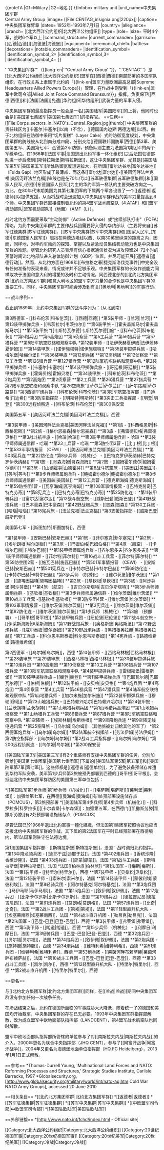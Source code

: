 {{noteTA
|G1=Military
|G2=地名
}}
{{Infobox military unit
|unit_name=中央集团军群<br />Central Army Group
|image= [[File:CENTAG_insignia.png|220px]] 
|caption=中央集团军群臂章
|dates= 1952年-1993年7月1日
|country=
|allegiance= <!--最高统帅-->
|branch= [[北大西洋公约组织|北大西洋公约组织]]
|type= <!--类型-->
|role= <!--功能-->
|size= 平时4个军，战时6个军以上
|command_structure= <!--直属-->
|current_commander= <!--指挥官-->
|garrison= [[西德|西德]][[海德堡|海德堡]]
|equipment= <!--装备-->
|ceremonial_chief= <!--象征式指挥官-->
|battles= <!-->
|decorations= <!--奖章-->
|notable_commanders= <!--著名指挥官-->
|identification_symbol= <!--佩章1-->
|identification_symbol_2= <!--佩章2-->
|identification_symbol_3= <!--佩章3-->
|identification_symbol_4= <!--佩章4-->
}}

'''中央集团军群'''（{{lang-en|'''Central Army Group'''}}，'''CENTAG'''）是[[北大西洋公约组织|北大西洋公约组织]]盟军在[[西德|西德]]南部部署的多国军队组织，在行政关系上隶属于北约的「{{link-en|盟军力量欧洲最高总部|Supreme Headquarters Allied Powers Europe}}」管理，在作战中则受到「{{link-en|盟军中欧司令部|Allied Joint Force Command Brunssum}}」指挥，负责保卫[[西德|西德]]和[[法国|法国]]免遭[[华约组织|华约组织]]武装力量的军事入侵。

中央集团军群的最高指挥员一般会是一名[[美国陆军|美国陆军]]的上将，他同时也会是[[美国第七集团军|美国第七集团军]]的指挥官。
==任務==
[[File:Corps_sectors_in_NATO's_Central_Region.jpg|thumb]]
中央集团军群的责任辖区为[[卡塞尔|卡塞尔]]以南（不含），[[德国国内边界|两德边境]]以西。由于北约组织在防御中采用“切片蛋糕”（Layer Cake）式的防御宽度规划，中央集团军群的防线被从北到南分成四段，分别交给[[德国联邦国防军|西德]]第3军、美国第五军、美国第七军、西德第2军防御，预备队则主要为法国第1集团军的两个军级单位。在1966年[[法国军事|法国退出北约军事一体化组织]]之后法国驻德部队进一步后撤到[[斯特拉斯堡|斯特拉斯堡]]，这让中央集团军群、尤其是[[美国陆军第5军|美国第五军]]所处防御宽度迅速拉大，在所谓[[富尔达谷地|富尔达谷地]]（Fulda Gap）地区形成了最薄点，而这条[[富尔达|富尔达]]-[[美因河畔法兰克福|美因河畔法兰克福]]锋线也是在70年代以[[苏军驻德集群|苏军驻德集群]]和[[国家人民军_(东德)|东德国家人民军]]为主的华约军第一梯队的主要突破方向之一。为此，在80年代末期美国为其第七集团军的下属两个军各设置了一个[[返德者|返德师]]以提供支援，从而将战时会迅速加入中央集团军群作战的美军力量提高到6个师。中央集团军群还直接控制着北约的第4盟军战术航空队（4.ATAF）和[[盟军机动部队|盟军机动部队]]（地面）（AMF（L））。

战时北约方面需要采取“主动防御”（Active Defense）或“接续部队打击”（FOFA）策略，为此中央集团军群的主要作战兵团需要将入侵的华约部队（主要将来自[[苏军驻德集群|苏军驻德集群]]、[[苏军中央集群|苏军中央集群]]和[[国家人民军_(东德)|东德国家人民军]]）阻挡在两德边境线以西、以南30英里纵深的距离之内，因而，同样地，对华约军动向的探知、掌握以及紧急动员集结机动能力也是中央集团军群的难题。尽管北约研究人员表示有信心根据通信状况为进攻预留24-72小时的预警时间让北约部队进入总体防御计划（GDP）位置，并尽可能开展[[返德者|返德行动]]。然而，从北约方面在1968年[[布拉格之春|捷克斯洛伐克事件]]中完全没有任何准备的表现来看，情况或许并不足够乐观。中央集团军群的长效作战能力同样取决于法国和意大利的增援的及时和主动情况。同西德北部的[[北约北方集团军群|北约北方集团军群]]和意大利地区的盟军南方力量的合作也是中央集团军群的重要工作。同样，中央集团军群可能会涉及到有关[[奥地利|奥地利]]的军事行动。

==战斗序列==

截止到1989年，北约中央集团军群的战斗序列为：（从北到南）

第3西德军 - [[科布伦茨|科布伦茨]]，[[西德|西德]]
*第5装甲师 - [[兰河|兰河]]
**第13装甲掷弹兵旅 - [[韦茨拉尔|韦茨拉尔]]
**第6装甲旅 - [[霍夫盖斯马尔|霍夫盖斯马尔]]
**第15装甲旅 “[[韦斯特瓦尔德|韦斯特瓦尔德]]旅” - [[科布伦茨|科布伦茨]]
**第5炮兵团
**第5高炮团
**第5侦察营
**第5工兵营
**第56猎兵营
**第57猎兵营
**第5陆军航空联络和观察中队
*第12装甲师 - [[法伊茨赫夏伊姆|法伊茨赫夏伊姆]]]
**第14装甲旅 - [[诺伊施塔特|诺伊施塔特]]
**第35装甲掷弹兵旅 - [[哈梅尔堡|哈梅尔堡]]
**第36装甲旅
**第12炮兵团
**第12高炮团
**第12侦察营
**第12工兵营
**第126猎兵营
**第127猎兵营
**第12陆军航空联络和观察中队
*第2装甲掷弹兵师 - [[卡塞尔|卡塞尔]]
**第4装甲掷弹兵旅 - [[哥廷根|哥廷根]]
**第5装甲掷弹兵旅 - [[霍姆贝格|霍姆贝格]]
**第34装甲旅 - [[科布伦茨|科布伦茨]]
**第2炮兵团
**第2高炮团
**第2侦察营
**第2工兵营
**第26猎兵营
**第27猎兵营
**第2陆军航空联络和观察中队
*第26空降旅“[[萨尔兰|萨尔兰]]” - [[萨尔路易|萨尔路易]]
*第3西德军炮兵群 - [[科布伦茨|科布伦茨]]
*第3陆军航空指挥部 - [[门迪希|门迪希]]
*第3防空指挥部 - [[明斯特|明斯特]]
*第3突击工兵指挥部 - [[明登|明登]]
*第300远程侦察连 - [[科布伦茨|科布伦茨]]
*第300保安营


美国第五军 - [[美因河畔法兰克福|美因河畔法兰克福]]，西德

*第3装甲师 - [[美因河畔法兰克福|美因河畔法兰克福]]
**第1旅 - [[科西格恩斯|科西格恩斯]]
**第2旅 - [[格尔恩豪森|格尔恩豪森]]
**第3旅 - [[弗雷德贝格|弗雷德贝格]]
**第3战斗航空旅 - [[哈瑙|哈瑙]]
**第3装甲师师属炮兵群 - 哈瑙
**第3装甲师师属通信群 - 哈瑙
**第23工兵营 - 哈瑙
**第5防空团3营 - [[比丁根|比丁根]]
**第533军事情报营 （CEWI） - [[美因河畔法兰克福|美因河畔法兰克福]]
**第503宪兵连
**第22防化连
*第8步兵师 （机械化） - [[巴特克罗伊茨纳赫|巴特克罗伊茨纳赫]]
**第1旅 - [[哥森海姆|哥森海姆]]
**第2旅 - [[鲍姆霍尔德尔|鲍姆霍尔德尔]]
**第3旅 - [[山德霍芬|山德霍芬]]
**第8战斗航空旅 - [[美因兹|美因兹]]-[[芬岑|芬岑]]
**第8步兵师师属炮兵群 - [[鲍姆霍尔德尔|鲍姆霍尔德尔]]
**第8步兵师师属通信群 - [[美因兹|美因兹]]
**第12工兵营 - [[德克斯海姆|德克斯海姆]]
**第59防空团1营 - [[瓦亨海姆|瓦亨海姆]]
**第108军事情报营 - [[巴特克劳奇|巴特克劳奇]]
**第8宪兵连 - [[巴特克劳奇|巴特克劳奇]]
**第25防化连：
*第11装甲骑兵团 - [[富尔达|富尔达]]
*第12战斗航空旅 - [[威斯巴登|威斯巴登]]
*第41野战炮兵旅 - [[巴本豪森|巴本豪森]]
*第42野战炮兵旅 - [[吉森|吉森]]
*第130工兵旅 - [[哈瑙|哈瑙]]
*第18宪兵旅 - [[法兰克福|法兰克福]]
*第3支援指挥部 - [[威斯巴登|威斯巴登]]

美国第七军 - [[斯图加特|斯图加特]]，西德

*第1装甲师 - [[安斯巴赫|安斯巴赫]]
**第1旅 - [[菲尔塞克|菲尔塞克]]
**第2旅 - [[埃尔朗根|埃尔朗根]]
**第3旅 - [[巴姆伯格|巴姆伯格]]
**第4旅 （航空） - [[卡特尔巴赫|卡特尔巴赫]]
**第1装甲师师属炮兵群 - [[齐尔恩多夫|齐尔恩多夫]]
**第1装甲师师属通信群 - [[菲尔特|菲尔特]]
**第16战斗工兵营 - [[菲尔特|菲尔特]]
**第59防空团2营 - [[施瓦巴赫|施瓦巴赫]]
**第501军事情报营 （CEWI） - [[安斯巴赫|安斯巴赫]]
**第501宪兵连 - [[卡特尔巴赫|卡特尔巴赫]]
**第69防化连 - [[卡特尔巴赫|卡特尔巴赫]]
*第3步兵师 （机械化） - [[维尔茨堡|维尔茨堡]]
**第1旅 - [[施韦因福特|施韦因福特]]
**第2旅 - [[基钦根|基钦根]]
**第3旅 - [[阿沙芬堡|阿沙芬堡]]
**第4旅 （航空） - [[吉贝尔斯塔特|吉贝尔斯塔特]]
**第3步兵师师属炮兵群 - [[基钦根|基钦根]]
**第3步兵师师属通信群 - [[维尔茨堡|维尔茨堡]]
**第10战斗工兵营 -[[基钦根|基钦根]]
**第3防空团4营 - [[维尔茨堡|维尔茨堡]]
**第103军事情报营 - [[维尔茨堡|维尔茨堡]]
**第3宪兵连 - [[维尔茨堡|维尔茨堡]]
**第92防化连 - [[维尔茨堡|维尔茨堡]]
*第1步兵师（机械化）
**第3旅 （预部署） - [[哥平根|哥平根]]
*第2装甲骑兵团 - [[纽伦堡|纽伦堡]]
*第11战斗航空旅 - [[伊莱斯海姆|伊莱斯海姆]]
*第17野战炮兵旅 - [[奥格斯堡|奥格斯堡]]
*第72野战炮兵旅 - [[威尔泰姆|威尔泰姆]]
*第210野战炮兵旅 - [[黑措根奥拉赫|黑措根奥拉赫]]
*第7工兵旅 - [[科尔恩韦斯泰姆|科尔恩韦斯泰姆]]
*第14宪兵旅 - [[路德维希堡|路德维希堡]]

第2西德军 - [[乌尔姆|乌尔姆]]，西德
*第10装甲师 - [[西格马林根|西格马林根]]
**第28装甲旅
**第29装甲旅 - [[西格马林根|西格马林根]]
**第30装甲掷弹兵旅
**第10炮兵团
**第10高炮团
**第10侦察营
**第10工兵营
**第106猎兵营
**第107猎兵营
**第10陆军航空联络和观察中队
*第4装甲掷弹兵师 - [[雷根斯堡|雷根斯堡]]
**第10装甲掷弹兵旅 – [[魏登|魏登]]
**第11装甲掷弹兵旅 “[[巴耶瓦尔德|巴耶瓦尔德]]” - [[伯根|伯根]]
**第12装甲旅 - [[安贝格|安贝格]]
**第4炮兵团
**第4高炮团
**第4侦察营
**第4工兵营
**第46猎兵营
**第47猎兵营
**第4陆军航空联络和观察中队
*第1山地猎兵师 - [[加尔米施|加尔米施]]
**第22装甲掷弹兵旅 - [[穆瑙|穆瑙]]
**第23山地猎兵旅 – [[巴特赖兴哈尔|巴特赖兴哈尔]]
**第24装甲旅 - [[兰茨胡特|兰茨胡特]]
**第1山地猎兵炮兵团
**第1山地猎兵高炮团
**第1山地猎兵侦察营
**第1山地猎兵工兵营
**第86猎兵营
**第87猎兵营
**第8陆军航空联络和观察中队
*第1空降师 -- [[埃斯林根|埃斯林根]]
**第9空降炮兵连
**第9空降无线电通讯营
**第25空降旅 - [[乌尔姆|乌尔姆]]
（其他旅被划归给其他的军了）
*第2西德军炮兵群 - [[乌尔姆|乌尔姆]]
*第2陆军航空指挥部 - [[劳法伊姆|劳法伊姆]]
*第2防空指挥部 - [[乌尔姆|乌尔姆]]
*第2战斗工兵指挥部 - [[乌尔姆|乌尔姆]]
*第200远程侦察连 - [[乌尔姆|乌尔姆]]
*第200保安营

[[美国陆军第3军|美国第三军]]有2个重装师有支援中央集团军群的任务，分别加强给[[美国第七集团军|美国第七集团军]]下属的[[美国陆军第5军|第五军]]和[[美国陆军第7军|第七军]]。这些师都是[[返德者|返德单位]]，为了避免装备预储存库遭到华约军队突袭，美军第1步兵师第3旅被预先部署到西德的[[哥平根|哥平根]]。会抵达北约中央集团军群防区的美国第三军单位包括：

*[[美国陆军第1步兵师|第1步兵师（机械化）]] - [[堪萨斯|堪萨斯]][[莱利堡|莱利堡]]：加强给第七军，在西德[[曼海姆|曼海姆]]有1处预部署设施储存点（POMCUS），第3旅预部署
*[[美国陆军第4步兵师|第4步兵师（机械化）]] - [[科罗拉多|科罗拉多]][[卡尔森堡|卡尔森堡]]：加强第五军，在西德门[[凯撒斯劳滕|凯撒斯劳滕]]有2处预部署设施储存点（POMCUS）

尽管法国已於1966年退出北約軍事一體化組織，但法国第1集团军按照协议也应当支援北约中央集团军群的作战，其下属的第2法国军在平时已经预部署在西德境内，第1法国军则驻守在法德边境。

第1法国集团军指挥部 - [[斯特拉斯堡|斯特拉斯堡]]，法国：战时调归北约指挥。
*第13伞降龙骑兵团 - [[迪耶于兹|迪耶于兹]]，法国
*第402炮兵团 - [[香槟沙隆|香槟沙隆]]，法国
*第403炮兵团 - [[邵蒙|邵蒙]]，法国
*第1战斗工兵团 - [[斯特拉斯堡|斯特拉斯堡]]，法国
*法国[[柏林旅|柏林旅]]
*第1法国军 - [[梅斯|梅斯]]，法国
**第1装甲师 - [[特里尔|特里尔]]，西德
**第7装甲师 - [[贝桑松|贝桑松]]，法国
**第12轻装甲师 - [[索米尔|索米尔]]，法国
**第14轻装甲师 - [[蒙彼利埃|蒙彼利埃]]，法国
**第8轻骑兵团 - [[阿尔特基克|阿尔特基克]]，法国
**第3炮兵团 - [[马伊马耶|马伊马耶]]，法国
**第15炮兵团 - [[叙伊佩|叙伊佩]]，法国
**第17炮兵团 - [[比斯卡尔罗斯|比斯卡尔罗斯]]，法国
**第19炮兵团 - [[德拉吉尼昂|德拉吉尼昂]]，法国
**第61炮兵团 - [[莫朗格|莫朗格]]，法国
**第57炮兵团 - [[比奇|比奇]]，法国
**第2战斗工兵团 - [[第戎|第戎]]，法国
**第11轻型直升机大队 - [[埃塞莱南西|埃塞莱南西]]，法国
**第4战斗直升机团 - [[勒吕克|勒吕克]]，法国
*第2法国军 - [[巴登-巴登|巴登-巴登]]，西德
**第3装甲师 - [[弗莱堡|弗莱堡]]，西德
**第5装甲师 - [[朗道|朗道]]，西德
**第15步兵师 （机械化） - [[利摩日|利摩日]]，法国
**第3轻骑兵团 - [[巴登-巴登|巴登-巴登]]，西德
**第32炮兵团 - [[贝尔福|贝尔福]]，法国
**第74炮兵团 - [[叙伊佩|叙伊佩]]，法国
**第2炮兵团 - [[施特滕|施特滕]]，西德
**第34炮兵团 - [[维特利希|维特利希]]，西德
**第51炮兵团 - [[维特利希|维特利希]]，西德
**第53炮兵团 - [[莱茵河畔布赖萨赫|莱茵河畔布赖萨赫]]，法国
**第10战斗工兵团 - [[巴登-巴登|巴登-巴登]]，西德
**第33战斗工兵团 - [[凯尔|凯尔]]，西德
**第12轻型直升机大队 - [[特里尔|特里尔]]，西德
**第2战斗直升机团 - [[特里尔|特里尔]]，西德

==更名==

与[[北约北方集团军群|北约北方集团军群]]同样，在[[冷战|冷战]]期间中央集团军群没有参加任何一次战争任务。

在冷战结束之后，北约在德国所面临的军事威胁大大降低，随着统一了的德国和美国均开始裁军，中央集团军群的存在已无必要。1993年中央集团军群指挥部解散，改为成立盟军中欧地面部队指挥部（LANDCENT），第4盟军战术航空队也同时解散。

盟军中欧地面部队指挥部所管辖的单位参与了对[[南斯拉夫内战|南斯拉夫内战]]的介入，2000年更名为联合中央指挥部（JHQ CENT），参与了[[阿富汗战争|阿富汗战争]]，2004年又更名为海德堡地面单位指挥部（HQ FC Heidelberg），2013年1月1日正式解散。

==参考==
*Thomas-Durrell Young, 'Multinational Land Forces and NATO: Reforming Processes and Structures,' Strategic Studies Institute, Carlisle Barracks, 1997
*Globalsecurity.org, [http://www.globalsecurity.org/military/world/int/nato-ag.htm Cold War NATO Army Groups], accessed 20 June 2010

==相关条目==
*[[北约北方集团军群|北约北方集团军群]]
*[[返德者|返德者]]
*[[苏军驻德集群|苏军驻德集群]]
*[[苏军中央集群|苏军中央集群]]
*[[中欧盟军司令部|中欧盟军司令部]]
*[[美国驻欧陆军|美国驻欧陆军]]

==外部链接==
*[http://www.nato.int/fchd/index.html - Official site]

[[Category:北大西洋公约组织|Category:北大西洋公约组织]]
[[Category:20世纪德国军事|Category:20世纪德国军事]]
[[Category:20世纪美军|Category:20世纪美军]]
[[Category:冷战|Category:冷战]]